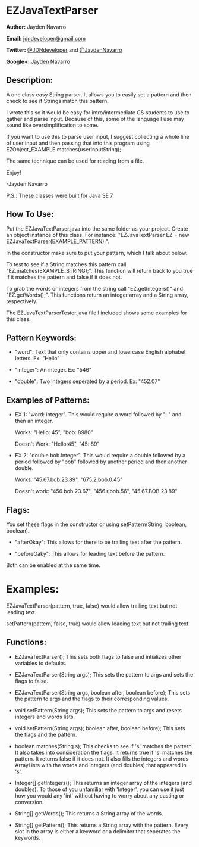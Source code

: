 EZJavaTextParser
=============

**Author:** Jayden Navarro

**Email:** jdndeveloper@gmail.com

**Twitter:** [@JDNdeveloper](https://twitter.com/JDNdeveloper) and [@JaydenNavarro](https://twitter.com/JaydenNavarro)

**Google+:** [Jayden Navarro](https://plus.google.com/u/0/112058447436164061508/posts)

## Description:
A one class easy String parser. It allows you to easily set a pattern and then check to see if
Strings match this pattern.

I wrote this so it would be easy for intro/intermediate CS students to use to gather and parse input.
Because of this, some of the language I use may sound like oversimplification to some.

If you want to use this to parse user input, I suggest collecting a whole line of user input
and then passing that into this program using EZObject_EXAMPLE.matches(userInputString);

The same technique can be used for reading from a file.

Enjoy!

-Jayden Navarro

P.S.: These classes were built for Java SE 7.

## How To Use:

Put the EZJavaTextParser.java into the same folder as your project. Create an object instance of this
class. For instance: "EZJavaTextParser EZ = new EZJavaTextParser(EXAMPLE_PATTERN);".

In the constructor make sure to put your pattern, which I talk about below.

To test to see if a String matches this pattern call "EZ.matches(EXAMPLE_STRING);".
This function will return back to you true if it matches the pattern and false if it does not.

To grab the words or integers from the string call "EZ.getIntegers()" and "EZ.getWords();". This 
functions return an integer array and a String array, respectively.

The EZJavaTextParserTester.java file I included shows some examples for this class.

## Pattern Keywords:

* "word": Text that only contains upper and lowercase English alphabet letters. Ex: "Hello"

* "integer": An integer. Ex: "546"

* "double": Two integers seperated by a period. Ex: "452.07"


## Examples of Patterns:

* EX 1: "word: integer". This would require a word followed by ": " and then an integer.

	Works: "Hello: 45", "bob: 8980"

	Doesn't Work: "Hello:45", "45: 89"

* EX 2: "double.bob.integer". This would require a double followed by a period followed by "bob" 
followed by another period and then another double.

	Works: "45.67.bob.23.89", "675.2.bob.0.45"

	Doesn't work: "456.bob.23.67", "456.r.bob.56", "45.67.BOB.23.89"

## Flags: 

You set these flags in the constructor or using setPattern(String, boolean, boolean).

* "afterOkay": This allows for there to be trailing text after the pattern.

* "beforeOaky": This allows for leading text before the pattern.

Both can be enabled at the same time.

# Examples: 

EZJavaTextParser(pattern, true, false) would allow trailing text but not leading text.

setPattern(pattern, false, true) would allow leading text but not trailing text.

## Functions:

* EZJavaTextParser(); This sets both flags to false and intializes other variables 
to defaults.

* EZJavaTextParser(String args); This sets the pattern to args and sets the flags to false.

* EZJavaTextParser(String args, boolean after, boolean before); This sets the pattern to args
and the flags to their corresponding values.

* void setPattern(String args); This sets the pattern to args and resets integers and words lists.

* void setPattern(String args); boolean after, boolean before); This sets the flags and the pattern.

* boolean matches(String s); This checks to see if 's' matches the pattern. It also takes into consideration
the flags. It returns true if 's' matches the pattern. It returns false if it does not. It also fills
the integers and words ArrayLists with the words and integers (and doubles) that appeared in 's'.

* Integer[] getIntegers(); This returns an integer array of the integers (and doubles). To those of you 
unfamiliar with 'Integer', you can use it just how you would any 'int' without having to worry about
any casting or conversion.

* String[] getWords(); This returns a String array of the words.

* String[] getPattern(); This returns a String array with the pattern. Every slot in the array is either
a keyword or a delimiter that seperates the keywords.

